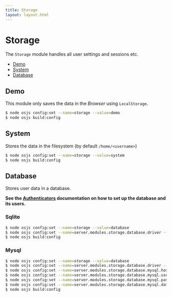 ```yaml
---
title: Storage
layout: layout.html
---
```


# Storage

The `Storage` module handles all user settings and sessions etc.

* [Demo](#demo)
* [System](#system)
* [Database](#database)

## Demo

This module only saves the data in the *Browser* using `LocalStorage`.

```bash
$ node osjs config:set --name=storage --value=demo
$ node osjs build:config

```

## System

Stores the data in the filesystem (by default `/home/<username>`)

```bash
$ node osjs config:set --name=storage --value=system
$ node osjs build:config
```

## Database

Stores user data in a database.

**See the [Authenticators](/configuration/authenticator/#database) documentation on how to set up the database and its users.**

### Sqlite

```bash
$ node osjs config:set --name=storage --value=database
$ node osjs config:set --name=server.modules.storage.database.driver --value=sqlite
$ node osjs build:config
```

### Mysql

```bash
$ node osjs config:set --name=storage --value=database
$ node osjs config:set --name=server.modules.storage.database.driver --value=mysql
$ node osjs config:set --name=server.modules.storage.database.mysql.host --value=localhost
$ node osjs config:set --name=server.modules.storage.database.mysql.user --value=osjsuser
$ node osjs config:set --name=server.modules.storage.database.mysql.password --value=osjspassword
$ node osjs config:set --name=server.modules.storage.database.mysql.database --value=osjs
$ node osjs build:config
```
